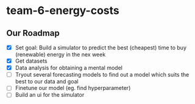 # team-6-energy-costs

## Our Roadmap

- [x] Set goal: Build a simulator to predict the best (cheapest) time to buy (renewable) energy in the nex week 
- [x] Get datasets
- [x] Data analysis for obtaining a mental model
- [ ] Tryout several forecasting models to find out a model which suits the best to our data and goal
- [ ] Finetune our model (eg. find hyperparameter)
- [ ] Build an ui for the simulator
